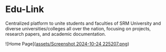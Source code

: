 # Edu-Link
 Centralized platform to unite students and faculties of SRM University and diverse universities/colleges all over the nation, focusing on projects, research papers, and academic documentation.

 ![Home Page]([assets/Screenshot 2024-10-24 225207.png](https://github.com/26simran/Edu-Link/blob/main/assets/Screenshot%202024-10-24%20225207.png))
